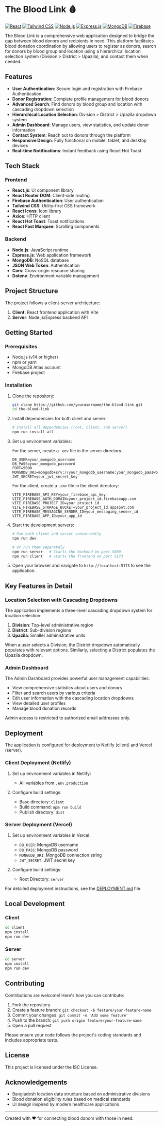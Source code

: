 # The Blood Link 🩸

[![React](https://img.shields.io/badge/React-20232A?style=for-the-badge&logo=react&logoColor=61DAFB)](https://reactjs.org/)
[![Tailwind CSS](https://img.shields.io/badge/Tailwind_CSS-38B2AC?style=for-the-badge&logo=tailwind-css&logoColor=white)](https://tailwindcss.com/)
[![Node.js](https://img.shields.io/badge/Node.js-339933?style=for-the-badge&logo=nodedotjs&logoColor=white)](https://nodejs.org/)
[![Express.js](https://img.shields.io/badge/Express.js-000000?style=for-the-badge&logo=express&logoColor=white)](https://expressjs.com/)
[![MongoDB](https://img.shields.io/badge/MongoDB-4EA94B?style=for-the-badge&logo=mongodb&logoColor=white)](https://www.mongodb.com/)
[![Firebase](https://img.shields.io/badge/Firebase-FFCA28?style=for-the-badge&logo=firebase&logoColor=black)](https://firebase.google.com/)

The Blood Link is a comprehensive web application designed to bridge the gap between blood donors and recipients in need. This platform facilitates blood donation coordination by allowing users to register as donors, search for donors by blood group and location using a hierarchical location selection system (Division > District > Upazila), and contact them when needed.

## Features

- **User Authentication**: Secure login and registration with Firebase Authentication
- **Donor Registration**: Complete profile management for blood donors
- **Advanced Search**: Find donors by blood group and location with cascading dropdown selection
- **Hierarchical Location Selection**: Division > District > Upazila dropdown system
- **Admin Dashboard**: Manage users, view statistics, and update donor information
- **Contact System**: Reach out to donors through the platform
- **Responsive Design**: Fully functional on mobile, tablet, and desktop devices
- **Real-time Notifications**: Instant feedback using React Hot Toast

## Tech Stack

### Frontend
- **React.js**: UI component library
- **React Router DOM**: Client-side routing
- **Firebase Authentication**: User authentication
- **Tailwind CSS**: Utility-first CSS framework
- **React Icons**: Icon library
- **Axios**: HTTP client
- **React Hot Toast**: Toast notifications
- **React Fast Marquee**: Scrolling components

### Backend
- **Node.js**: JavaScript runtime
- **Express.js**: Web application framework
- **MongoDB**: NoSQL database
- **JSON Web Token**: Authentication
- **Cors**: Cross-origin resource sharing
- **Dotenv**: Environment variable management

## Project Structure

The project follows a client-server architecture:

1. **Client**: React frontend application with Vite
2. **Server**: Node.js/Express backend API

## Getting Started

### Prerequisites

- Node.js (v14 or higher)
- npm or yarn
- MongoDB Atlas account
- Firebase project

### Installation

1. Clone the repository:
   ```bash
   git clone https://github.com/yourusername/the-blood-link.git
   cd the-blood-link
   ```

2. Install dependencies for both client and server:
   ```bash
   # Install all dependencies (root, client, and server)
   npm run install-all
   ```

3. Set up environment variables:

   For the server, create a `.env` file in the server directory:
   ```
   DB_USER=your_mongodb_username
   DB_PASS=your_mongodb_password
   PORT=5000
   MONGODB_URI=mongodb+srv://your_mongodb_username:your_mongodb_password@your_cluster_url
   JWT_SECRET=your_jwt_secret_key
   ```

   For the client, create a `.env` file in the client directory:
   ```
   VITE_FIREBASE_API_KEY=your_firebase_api_key
   VITE_FIREBASE_AUTH_DOMAIN=your_project_id.firebaseapp.com
   VITE_FIREBASE_PROJECT_ID=your_project_id
   VITE_FIREBASE_STORAGE_BUCKET=your_project_id.appspot.com
   VITE_FIREBASE_MESSAGING_SENDER_ID=your_messaging_sender_id
   VITE_FIREBASE_APP_ID=your_app_id
   ```

4. Start the development servers:

   ```bash
   # Run both client and server concurrently
   npm run dev

   # Or run them separately
   npm run server   # Starts the backend on port 5000
   npm run client   # Starts the frontend on port 5173
   ```

5. Open your browser and navigate to `http://localhost:5173` to see the application.

## Key Features in Detail

### Location Selection with Cascading Dropdowns

The application implements a three-level cascading dropdown system for location selection:
1. **Division**: Top-level administrative region
2. **District**: Sub-division regions
3. **Upazila**: Smaller administrative units

When a user selects a Division, the District dropdown automatically populates with relevant options. Similarly, selecting a District populates the Upazila dropdown.

### Admin Dashboard

The Admin Dashboard provides powerful user management capabilities:

- View comprehensive statistics about users and donors
- Filter and search users by various criteria
- Edit user information with the cascading location dropdowns
- View detailed user profiles
- Manage blood donation records

Admin access is restricted to authorized email addresses only.

## Deployment

The application is configured for deployment to Netlify (client) and Vercel (server).

### Client Deployment (Netlify)

1. Set up environment variables in Netlify:
   - All variables from `.env.production`
   
2. Configure build settings:
   - Base directory: `client`
   - Build command: `npm run build`
   - Publish directory: `dist`

### Server Deployment (Vercel)

1. Set up environment variables in Vercel:
   - `DB_USER`: MongoDB username
   - `DB_PASS`: MongoDB password
   - `MONGODB_URI`: MongoDB connection string
   - `JWT_SECRET`: JWT secret key

2. Configure build settings:
   - Root Directory: `server`

For detailed deployment instructions, see the [DEPLOYMENT.md](./DEPLOYMENT.md) file.

## Local Development

### Client

```bash
cd client
npm install
npm run dev
```

### Server

```bash
cd server
npm install
npm run dev
```

## Contributing

Contributions are welcome! Here's how you can contribute:

1. Fork the repository
2. Create a feature branch: `git checkout -b feature/your-feature-name`
3. Commit your changes: `git commit -m 'Add some feature'`
4. Push to the branch: `git push origin feature/your-feature-name`
5. Open a pull request

Please ensure your code follows the project's coding standards and includes appropriate tests.

## License

This project is licensed under the ISC License.

## Acknowledgements

- Bangladesh location data structure based on administrative divisions
- Blood donation eligibility rules based on medical standards
- UI design inspired by modern healthcare applications

---

Created with ❤️ for connecting blood donors with those in need. 